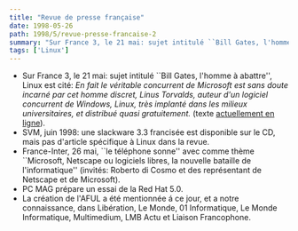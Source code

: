 ```yaml
---
title: "Revue de presse française"
date: 1998-05-26
path: 1998/5/revue-presse-francaise-2
summary: "Sur France 3, le 21 mai: sujet intitulé ``Bill Gates, l'homme à abattre'', Linux est cité: En fait le véritable concurrent de Microsoft est sans doute incarné par cet homme discret, Linus Torvalds, auteur d'un logiciel concurrent de Windows, Linux, très implanté dans les milieux universitaires, et distribué quasi gratuitement."
tags: ['Linux']
---
```


<UL>

<LI>Sur France 3, le 21 mai: sujet intitulé ``Bill Gates, l'homme à abattre'',
Linux est cité:
<EM>En fait  le véritable concurrent de Microsoft est sans doute incarné
par cet homme discret, Linus Torvalds, auteur d'un logiciel concurrent
de Windows, Linux, très implanté dans les milieux universitaires, et
distribué quasi gratuitement.
</EM>
(texte <A HREF="http://www.france3.fr/fr3/rezo/cyber.html">actuellement
en ligne</A>).

<LI>SVM, juin 1998: une slackware 3.3 francisée est disponible sur le CD,
mais pas d'article spécifique à Linux dans la revue.
<LI>France-Inter, 26 mai, ``le téléphone sonne'' avec comme thème
``Microsoft, Netscape ou logiciels libres, la nouvelle bataille de
l'informatique'' (invités: Roberto di Cosmo et des représentant de Netscape
et de Microsoft).
<LI>PC MAG prépare un essai de la Red Hat 5.0.
<LI>La création de l'AFUL a été mentionnée á ce jour, et a notre connaissance,
dans Libération, Le Monde, 01 Informatique, Le Monde Informatique,
Multimedium, LMB Actu et Liaison Francophone.
</UL>


